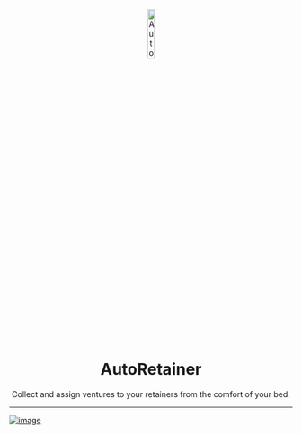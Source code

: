 <!-- Repository Header Begin -->
<div align="center">
<img src="https://love.puni.sh/resources/auto-retainer.svg" alt="AutoRetainer IconUrl" width="15%">

# AutoRetainer

Collect and assign ventures to your retainers from the comfort of your bed.

</div>

<!-- Repository Header End -->

---

[![image](https://discordapp.com/api/guilds/1001823907193552978/embed.png?style=banner2)](https://discord.gg/Zzrcc8kmvy)
